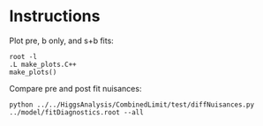 # Instructions

Plot pre, b only, and s+b fits:
```
root -l
.L make_plots.C++
make_plots()
```

Compare pre and post fit nuisances:
```
python ../../HiggsAnalysis/CombinedLimit/test/diffNuisances.py ../model/fitDiagnostics.root --all
```
